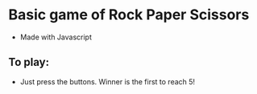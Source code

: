 # Basic game of Rock Paper Scissors
* Made with Javascript

## To play:
* Just press the buttons. Winner is the first to reach 5!
